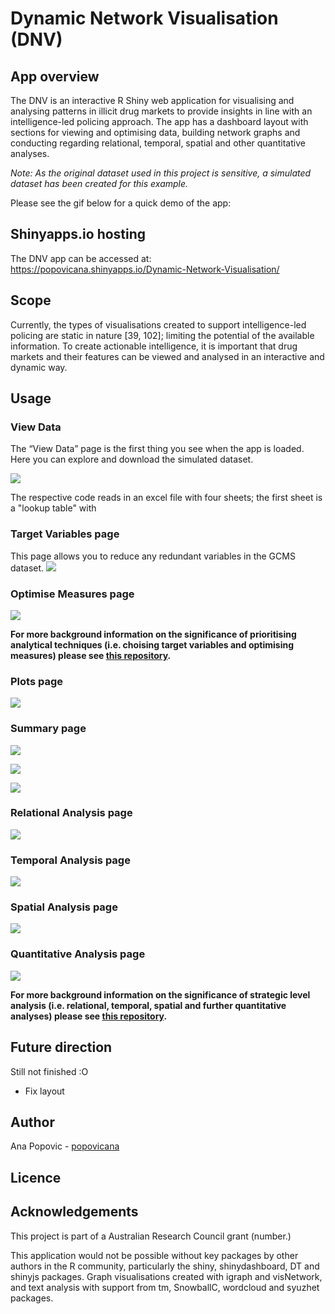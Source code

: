 
# Dynamic Network Visualisation (DNV)

## App overview
The DNV is an interactive R Shiny web application for visualising and
analysing patterns in illicit drug markets to provide insights in line
with an intelligence-led policing approach. The app has a dashboard
layout with sections for viewing and optimising data, building network
graphs and conducting regarding relational, temporal, spatial and
other quantitative analyses.

*Note: As the original dataset used in this project is sensitive, a
simulated dataset has been created for this example.*

Please see the gif below for a quick demo of the app:


## Shinyapps.io hosting
The DNV app can be accessed at:
<https://popovicana.shinyapps.io/Dynamic-Network-Visualisation/>

## Scope
Currently, the types of visualisations created to support
intelligence-led policing are static in nature \[39, 102\]; limiting the
potential of the available information. To create actionable
intelligence, it is important that drug markets and their features can
be viewed and analysed in an interactive and dynamic way.

## Usage

### View Data
The “View Data” page is the first thing you see when the app is loaded. 
Here you can explore and download the simulated dataset. 

![](Images/01_View_Data.png)

The respective code reads in an excel file with four sheets; the first sheet is a "lookup table" with 

### Target Variables page

This page allows you to reduce any redundant variables in the GCMS
dataset. ![](Images/02_Tar_Var.png)

### Optimise Measures page

![](Images/03_Optimise.png)

**For more background information on the significance of prioritising analytical techniques (i.e. choising target variables and optimising measures) please see [this repository](https://github.com/PopovicAna/Prioritisation-of-analytical-techniques).**

### Plots page

![](Images/04_Network_plots.png)

### Summary page

![](Images/05_Lookup.png)

![](Images/06_Variables.png)

![](Images/07_Correlation.png)

### Relational Analysis page

![](Images/08_Relational.png)

### Temporal Analysis page

![](Images/09_Temporal.png)

### Spatial Analysis page

![](Images/10_Spatail.png)

### Quantitative Analysis page

![](Images/11_Quant.png)

**For more background information on the significance of strategic level analysis (i.e. relational, temporal, spatial and further quantitative analyses) please see [this repository](https://github.com/PopovicAna/Analysing-illicit-drug-networks).**

## Future direction

Still not finished :O

  - Fix layout

## Author

Ana Popovic - [popovicana](https://github.com/PopovicAna)

## Licence

## Acknowledgements

This project is part of a Australian Research Council grant (number.)

This application would not be possible without key packages by other
authors in the R community, particularly the shiny, shinydashboard, DT
and shinyjs packages. Graph visualisations created with igraph and
visNetwork, and text analysis with support from tm, SnowballC, wordcloud
and syuzhet packages.
